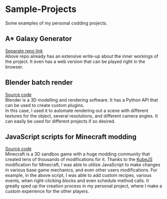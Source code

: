 # Sample-Projects
Some examples of my personal codding projects.

## A* Galaxy Generator
[Separate repo link](https://github.com/Pick65/AStar-Galaxy-Generator) <br>
Above repo already has an extensive write-up about the inner workings of the project.
It even has a web version that can be played right in the browser.

## Blender batch render
[Source code](blenderBatchRender.py) <br>
Blender is a 3D modelling and rendering software.
It has a Python API that can be used to create custom plugins. <br>
In this case, I used it to automate rendering out a scene with different
textures for the object, several resolutions, and different camera angles.
It can easily be used for different projects if so desired.

## JavaScript scripts for Minecraft modding
[Source code](CustomRecipes%26BlockEvents.js) <br>
Minecraft is a 3D sandbox game with a huge modding community
that created tens of thousands of modifications for it.
Thanks to the [KubeJS](https://www.curseforge.com/minecraft/mc-mods/kubejs)
modification for Minecraft, I was able to utilize JavaScript to make changes
in various base game mechanics, and even other users modifications.
For example, in the above script, I was able to add custom recipes,
various events, when right-clicking blocks and even schedule method calls.
It greatly sped up the creation process in my personal project,
where I make a custom experience for the other players.
